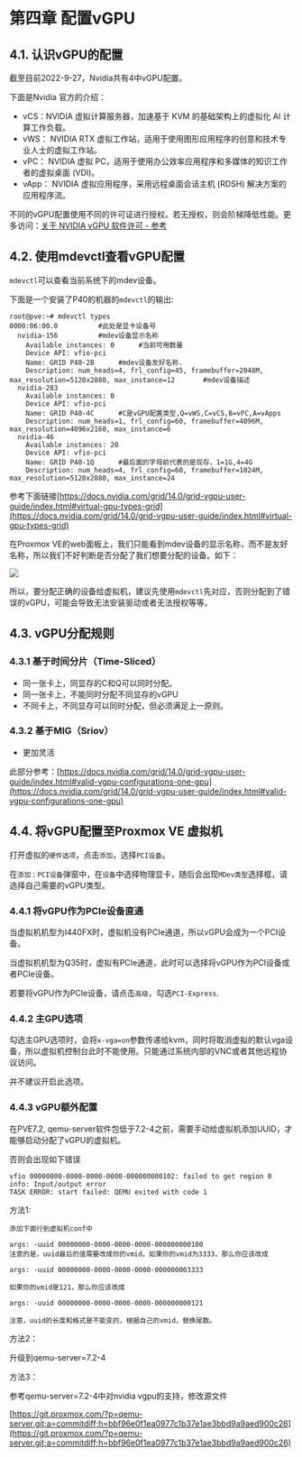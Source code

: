 # 第四章 配置vGPU

## 4.1. 认识vGPU的配置

截至目前2022-9-27，Nvidia共有4中vGPU配置。

下面是Nvidia 官方的介绍：

- vCS：NVIDIA 虚拟计算服务器，加速基于 KVM 的基础架构上的虚拟化 AI 计算工作负载。
- vWS： NVIDIA RTX 虚拟工作站，适用于使用图形应用程序的创意和技术专业人士的虚拟工作站。
- vPC： NVIDIA 虚拟 PC，适用于使用办公效率应用程序和多媒体的知识工作者的虚拟桌面 (VDI)。
- vApp： NVIDIA 虚拟应用程序，采用远程桌面会话主机 (RDSH) 解决方案的应用程序流。

不同的vGPU配置使用不同的许可证进行授权。若无授权，则会阶梯降低性能。更多访问：[关于 NVIDIA vGPU 软件许可 - 参考](https://www.nvidia.com/content/Control-Panel-Help/vLatest/zh-cn/mergedProjects/nvlicCHS/About_GRID_Licensing_-_Reference.htm)

## 4.2. 使用mdevctl查看vGPU配置

`mdevctl`可以查看当前系统下的mdev设备。

下面是一个安装了P40的机器的`mdevctl`的输出:
```
root@pve:~# mdevctl types
0000:06:00.0          #此处是显卡设备号
  nvidia-156          #mdev设备显示名称
    Available instances: 0      #当前可用数量
    Device API: vfio-pci 
    Name: GRID P40-2B      #mdev设备友好名称.
    Description: num_heads=4, frl_config=45, framebuffer=2048M, max_resolution=5120x2880, max_instance=12       #mdev设备描述
  nvidia-283
    Available instances: 0
    Device API: vfio-pci
    Name: GRID P40-4C      #C是vGPU配置类型,Q=vWS,C=vCS,B=vPC,A=vApps
    Description: num_heads=1, frl_config=60, framebuffer=4096M, max_resolution=4096x2160, max_instance=6
  nvidia-46
    Available instances: 20
    Device API: vfio-pci
    Name: GRID P40-1Q      #最后面的字母前代表的是现存，1=1G,4=4G
    Description: num_heads=4, frl_config=60, framebuffer=1024M, max_resolution=5120x2880, max_instance=24

  ```
参考下面链接[https://docs.nvidia.com/grid/14.0/grid-vgpu-user-guide/index.html#virtual-gpu-types-grid](https://docs.nvidia.com/grid/14.0/grid-vgpu-user-guide/index.html#virtual-gpu-types-grid)


在Proxmox VE的web面板上，我们只能看到mdev设备的显示名称，而不是友好名称，所以我们不好判断是否分配了我们想要分配的设备。如下：

![](https://foxi.buduanwang.vip/wp-content/uploads/2022/04/QQ20220428-141320.png)

所以，要分配正确的设备给虚拟机，建议先使用`mdevctl`先对应，否则分配到了错误的vGPU，可能会导致无法安装驱动或者无法授权等等。

## 4.3. vGPU分配规则

### 4.3.1 基于时间分片（Time-Sliced）

- 同一张卡上，同显存的C和Q可以同时分配。
- 同一张卡上，不能同时分配不同显存的vGPU
- 不同卡上，不同显存可以同时分配，但必须满足上一原则。

### 4.3.2 基于MIG（Sriov）

- 更加灵活

此部分参考：[https://docs.nvidia.com/grid/14.0/grid-vgpu-user-guide/index.html#valid-vgpu-configurations-one-gpu](https://docs.nvidia.com/grid/14.0/grid-vgpu-user-guide/index.html#valid-vgpu-configurations-one-gpu)


## 4.4. 将vGPU配置至Proxmox VE 虚拟机

打开虚拟的`硬件选项`，点击`添加`，选择`PCI设备`。

在`添加：PCI设备`弹窗中，在`设备`中选择物理显卡，随后会出现`MDev类型`选择框，请选择自己需要的vGPU类型。

### 4.4.1 将vGPU作为PCIe设备直通

当虚拟机机型为I440FX时，虚拟机没有PCIe通道，所以vGPU会成为一个PCI设备。

当虚拟机机型为Q35时，虚拟有PCIe通道，此时可以选择将vGPU作为PCI设备或者PCIe设备。

若要将vGPU作为PCIe设备，请点击`高级`，勾选`PCI-Express`.

### 4.4.2 主GPU选项

勾选主GPU选项时，会将`x-vga=on`参数传递给kvm，同时将取消虚拟的默认vga设备，所以虚拟机控制台此时不能使用。只能通过系统内部的VNC或者其他远程协议访问。

并不建议开启此选项。


### 4.4.3 vGPU额外配置

在PVE7.2, qemu-server软件包低于7.2-4之前，需要手动给虚拟机添加UUID，才能够启动分配了vGPU的虚拟机。

否则会出现如下错误

```
vfio 00000000-0000-0000-0000-000000000102: failed to get region 0 info: Input/output error
TASK ERROR: start failed: QEMU exited with code 1
```


方法1:

```
添加下面行到虚拟机conf中

args: -uuid 00000000-0000-0000-0000-000000000100
注意的是，uuid最后的值需要改成你的vmid。如果你的vmid为3333，那么你应该改成

args: -uuid 00000000-0000-0000-0000-000000003333

如果你的vmid是121，那么你应该改成

args: -uuid 00000000-0000-0000-0000-000000000121

注意，uuid的长度和格式是不能变的，根据自己的vmid，替换尾数。
```

方法2：

升级到qemu-server=7.2-4

方法3：

参考qemu-server=7.2-4中对nvidia vgpu的支持，修改源文件

[https://git.proxmox.com/?p=qemu-server.git;a=commitdiff;h=bbf96e0f1ea0977c1b37e1ae3bbd9a9aed900c26](https://git.proxmox.com/?p=qemu-server.git;a=commitdiff;h=bbf96e0f1ea0977c1b37e1ae3bbd9a9aed900c26)

